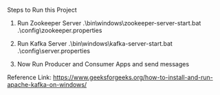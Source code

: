 Steps to Run this Project

1. Run Zookeeper Server
   .\bin\windows\zookeeper-server-start.bat .\config\zookeeper.properties
   
2. Run Kafka Server
   .\bin\windows\kafka-server-start.bat .\config\server.properties
   
3. Now Run Producer and Consumer Apps and send messages



Reference Link: https://www.geeksforgeeks.org/how-to-install-and-run-apache-kafka-on-windows/
